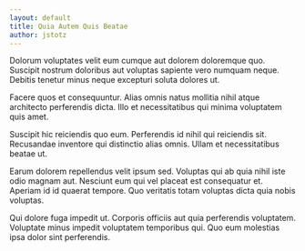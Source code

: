 ```yaml
---
layout: default
title: Quia Autem Quis Beatae
author: jstotz
---
```


Dolorum voluptates velit eum cumque aut dolorem doloremque quo. Suscipit nostrum doloribus aut voluptas sapiente vero numquam neque. Debitis tenetur minus neque excepturi soluta dolores ut.

Facere quos et consequuntur. Alias omnis natus mollitia nihil atque architecto perferendis dicta. Illo et necessitatibus qui minima voluptatem quis amet.

Suscipit hic reiciendis quo eum. Perferendis id nihil qui reiciendis sit. Recusandae inventore qui distinctio alias omnis. Ullam et necessitatibus beatae ut.

Earum dolorem repellendus velit ipsum sed. Voluptas qui ab quia nihil iste odio magnam aut. Nesciunt eum qui vel placeat est consequatur et. Aperiam id id quaerat tempore. Quo veritatis totam voluptas dicta quia nobis voluptas.

Qui dolore fuga impedit ut. Corporis officiis aut quia perferendis voluptatem. Voluptate minus impedit voluptatem temporibus qui. Quo eum molestias ipsa dolor sint perferendis.
